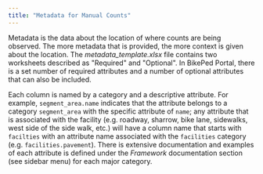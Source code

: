```yaml
---
title: "Metadata for Manual Counts"
---
```


Metadata is the data about the location of where counts are being observed. The more metadata that is provided, the more context is given about the location. The _metadata\_template.xlsx_ file contains two worksheets described as "Required" and "Optional". In BikePed Portal, there is a set number of required attributes and a number of optional attributes that can also be included.  
  
Each column is named by a category and a descriptive attribute. For example, `segment_area.name` indicates that the attribute belongs to a category `segment_area` with the specific attribute of `name`; any attribute that is associated with the facility (e.g. roadway, sharrow, bike lane, sidewalks, west side of the side walk, etc.) will have a column name that starts with `facilties` with an attribute name associated with the `facilities` category (e.g. `facilities.pavement`). There is extensive documentation and examples of each attribute is defined under the _Framework_ documentation section (see sidebar menu) for each major category.  

